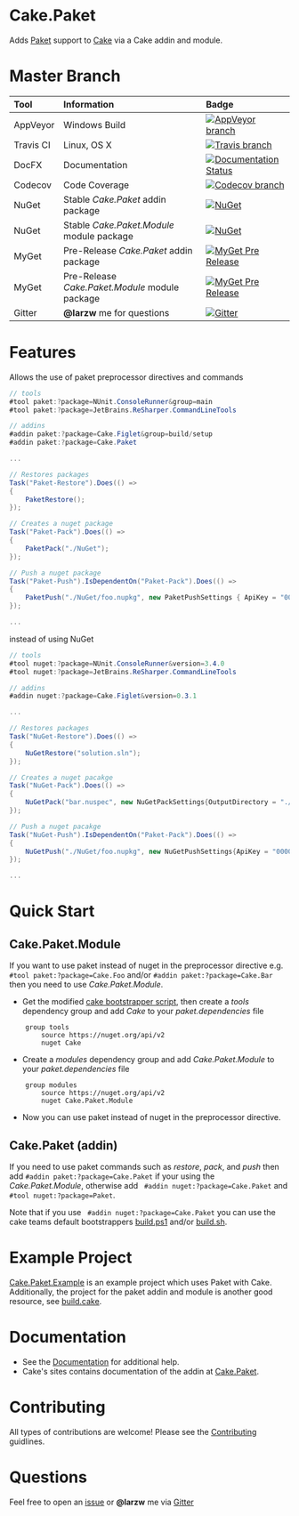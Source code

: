 # Cake.Paket

Adds [Paket](https://fsprojects.github.io/Paket/) support to [Cake](http://cakebuild.net/) via a Cake addin and module.

# Master Branch

|Tool|Information|Badge|
|:--|:--|:--|
|AppVeyor|Windows Build|[![AppVeyor branch](https://img.shields.io/appveyor/ci/larzw/Cake-Paket/master.svg)](https://ci.appveyor.com/project/larzw/cake-paket/branch/master)|
|Travis CI|Linux, OS X|[![Travis branch](https://img.shields.io/travis/larzw/Cake.Paket/master.svg)](https://travis-ci.org/larzw/Cake.Paket)|
|DocFX|Documentation|[![Documentation Status](https://img.shields.io/badge/DocFX-latest-green.svg)](https://larzw.github.io/Cake.Paket/site)|
|Codecov|Code Coverage|[![Codecov branch](https://img.shields.io/codecov/c/github/larzw/Cake.Paket/master.svg)](http://codecov.io/github/larzw/Cake.Paket?branch=master)|
|NuGet|Stable *Cake.Paket* addin package|[![NuGet](https://img.shields.io/nuget/v/Cake.Paket.svg)](https://www.nuget.org/packages/Cake.Paket/)
|NuGet|Stable *Cake.Paket.Module* module package|[![NuGet](https://img.shields.io/nuget/v/Cake.Paket.Module.svg)](https://www.nuget.org/packages/Cake.Paket.Module/)
|MyGet|Pre-Release *Cake.Paket* addin package|[![MyGet Pre Release](https://img.shields.io/myget/mathphysics/vpre/Cake.Paket.svg)](https://www.myget.org/feed/mathphysics/package/nuget/Cake.Paket)
|MyGet|Pre-Release *Cake.Paket.Module* module package|[![MyGet Pre Release](https://img.shields.io/myget/mathphysics/vpre/Cake.Paket.Module.svg)](https://www.myget.org/feed/mathphysics/package/nuget/Cake.Paket.Module)
|Gitter|**@larzw** me for questions|[![Gitter](https://img.shields.io/gitter/room/nwjs/nw.js.svg?maxAge=2592000)](https://gitter.im/cake-contrib/Lobby)|

# Features

Allows the use of paket preprocessor directives and commands

```csharp
// tools
#tool paket:?package=NUnit.ConsoleRunner&group=main
#tool paket:?package=JetBrains.ReSharper.CommandLineTools

// addins
#addin paket:?package=Cake.Figlet&group=build/setup
#addin paket:?package=Cake.Paket

...

// Restores packages
Task("Paket-Restore").Does(() =>
{
    PaketRestore();
});

// Creates a nuget package
Task("Paket-Pack").Does(() =>
{
    PaketPack("./NuGet");
});

// Push a nuget package
Task("Paket-Push").IsDependentOn("Paket-Pack").Does(() =>
{
    PaketPush("./NuGet/foo.nupkg", new PaketPushSettings { ApiKey = "00000000-0000-0000-0000-000000000000" });
});

...
```

instead of using NuGet

```csharp
// tools
#tool nuget:?package=NUnit.ConsoleRunner&version=3.4.0
#tool nuget:?package=JetBrains.ReSharper.CommandLineTools

// addins
#addin nuget:?package=Cake.Figlet&version=0.3.1

...

// Restores packages
Task("NuGet-Restore").Does(() =>
{
    NuGetRestore("solution.sln");
});

// Creates a nuget pacakge
Task("NuGet-Pack").Does(() =>
{
    NuGetPack("bar.nuspec", new NuGetPackSettings{OutputDirectory = "./NuGet"});
});

// Push a nuget pacakge
Task("NuGet-Push").IsDependentOn("Paket-Pack").Does(() =>
{
    NuGetPush("./NuGet/foo.nupkg", new NuGetPushSettings{ApiKey = "00000000-0000-0000-0000-000000000000"});
});

...
```

# Quick Start

## Cake.Paket.Module

If you want to use paket instead of nuget in the preprocessor directive e.g. `#tool paket:?package=Cake.Foo` and/or  `#addin paket:?package=Cake.Bar` then you need to use *Cake.Paket.Module*.

* Get the modified [cake bootstrapper script](https://larzw.github.io/Cake.Paket/site/manual/CakeBootstrapper.html), then create a *tools* dependency group and add *Cake* to your *paket.dependencies* file
```
    group tools
        source https://nuget.org/api/v2
        nuget Cake
```

* Create a *modules* dependency group and add *Cake.Paket.Module* to your *paket.dependencies* file
```
    group modules
        source https://nuget.org/api/v2
        nuget Cake.Paket.Module
```

* Now you can use paket instead of nuget in the preprocessor directive.

## Cake.Paket (addin)

If you need to use paket commands such as *restore*, *pack*, and *push* then add `#addin paket:?package=Cake.Paket` if your using the *Cake.Paket.Module*, otherwise add ` #addin nuget:?package=Cake.Paket` and `#tool nuget:?package=Paket`.

Note that if you use ` #addin nuget:?package=Cake.Paket` you can use the cake teams default bootstrappers [build.ps1](https://github.com/cake-build/example/blob/master/build.ps1) and/or [build.sh](https://github.com/cake-build/example/blob/master/build.sh).

# Example Project

[Cake.Paket.Example](https://github.com/larzw/Cake.Paket.Example) is an example project which uses Paket with Cake. Additionally, the project for the paket addin and module is another good resource, see [build.cake](https://github.com/larzw/Cake.Paket/blob/master/build.cake).

# Documentation

- See the [Documentation](https://larzw.github.io/Cake.Paket/site) for additional help.
- Cake's sites contains documentation of the addin at [Cake.Paket](http://cakebuild.net/dsl/paket/).

# Contributing

All types of contributions are welcome! Please see the [Contributing](https://github.com/larzw/Cake.Paket/blob/master/.github/CONTRIBUTING.md) guidlines.

# Questions

Feel free to open an [issue](https://github.com/larzw/Cake.Paket/issues) or **@larzw** me via [Gitter](https://gitter.im/cake-contrib/Lobby)
